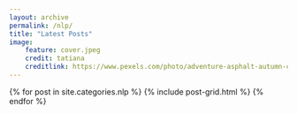 ```yaml
---
layout: archive
permalink: /nlp/
title: "Latest Posts"
image:
    feature: cover.jpeg
    credit: tatiana
    creditlink: https://www.pexels.com/photo/adventure-asphalt-autumn-calmness-614484/
---
```


<div class="tiles">
{% for post in site.categories.nlp %}
	{% include post-grid.html %}
{% endfor %}
</div><!-- /.tiles -->

